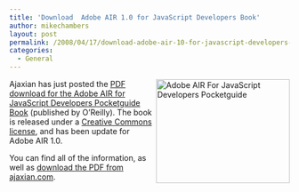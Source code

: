 ```yaml
---
title: 'Download  Adobe AIR 1.0 for JavaScript Developers Book'
author: mikechambers
layout: post
permalink: /2008/04/17/download-adobe-air-10-for-javascript-developers-book/
categories:
  - General
---
```



[<img src="http://farm3.static.flickr.com/2350/2421404768_db3125d3fb_m.jpg" width="240" height="187" alt="Adobe AIR For JavaScript Developers Pocketguide" align="right" />][1]Ajaxian has just posted the [PDF download for the Adobe AIR for JavaScript Developers Pocketguide Book][2] (published by O&#8217;Reilly). The book is released under a [Creative Commons license][3], and has been update for Adobe AIR 1.0.

You can find all of the information, as well as [download the PDF from ajaxian.com][2].

 [1]: http://www.flickr.com/photos/mikechambers/2421404768/ "Adobe AIR For JavaScript Developers Pocketguide by mike.chambers, on Flickr"
 [2]: http://ajaxian.com/archives/adobe-air-for-javascript-developers-pocketguide
 [3]: http://creativecommons.org/licenses/by-nc-sa/3.0/